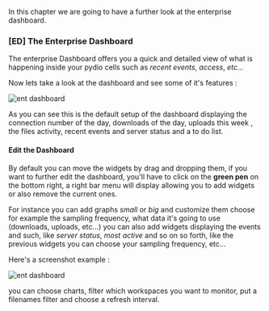 In this chapter we are going to have a further look at the enterprise dashboard.

### [ED] The Enterprise Dashboard

The enterprise Dashboard offers you a quick and detailed view of what is happening inside your pydio cells such as *recent events*, *access*, *etc...*

Now lets take a look at the dashboard and see some of it's features :

![ent dashboard](/images/2_getting_started/ent_dashboard.png)

As you can see this is the default setup of the dashboard displaying the connection number of the day, downloads of the day, uploads this week , the files activity, recent events and server status and a to do list.

#### Edit the Dashboard

By default you can move the widgets by drag and dropping them, if you want to further edit the dashboard, you'll have to click on the **green pen** on the bottom right, a right bar menu will display allowing you to add widgets or also remove the current ones.

For instance you can add graphs *small* or *big* and customize them choose for example the sampling frequency, what data it's going to use (downloads, uploads, etc...)
you can also add widgets displaying the events and such, like *server status*, *most active* and so on so forth, like the previous widgets you can choose your sampling frequency, etc...

Here's a screenshot example :

![ent dashboard](/images/2_getting_started/ent_dashboard_widget.png)

you can choose charts, filter which workspaces you want to monitor, put a filenames filter and choose a refresh interval.
